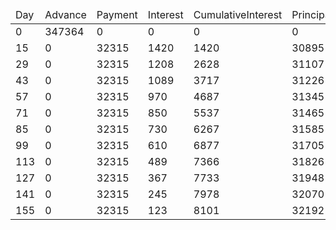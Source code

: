 <table><thead><tr><td>Day</td><td>Advance</td><td>Payment</td><td>Interest</td><td>CumulativeInterest</td><td>Principal</td><td>PrincipalBalance</td></tr></thead><tbody><tr><td>0</td><td>347364</td><td>0</td><td>0</td><td>0</td><td>0</td><td>347364</td></tr><tr><td>15</td><td>0</td><td>32315</td><td>1420</td><td>1420</td><td>30895</td><td>316469</td></tr><tr><td>29</td><td>0</td><td>32315</td><td>1208</td><td>2628</td><td>31107</td><td>285362</td></tr><tr><td>43</td><td>0</td><td>32315</td><td>1089</td><td>3717</td><td>31226</td><td>254136</td></tr><tr><td>57</td><td>0</td><td>32315</td><td>970</td><td>4687</td><td>31345</td><td>222791</td></tr><tr><td>71</td><td>0</td><td>32315</td><td>850</td><td>5537</td><td>31465</td><td>191326</td></tr><tr><td>85</td><td>0</td><td>32315</td><td>730</td><td>6267</td><td>31585</td><td>159741</td></tr><tr><td>99</td><td>0</td><td>32315</td><td>610</td><td>6877</td><td>31705</td><td>128036</td></tr><tr><td>113</td><td>0</td><td>32315</td><td>489</td><td>7366</td><td>31826</td><td>96210</td></tr><tr><td>127</td><td>0</td><td>32315</td><td>367</td><td>7733</td><td>31948</td><td>64262</td></tr><tr><td>141</td><td>0</td><td>32315</td><td>245</td><td>7978</td><td>32070</td><td>32192</td></tr><tr><td>155</td><td>0</td><td>32315</td><td>123</td><td>8101</td><td>32192</td><td>0</td></tr></tbody></table>